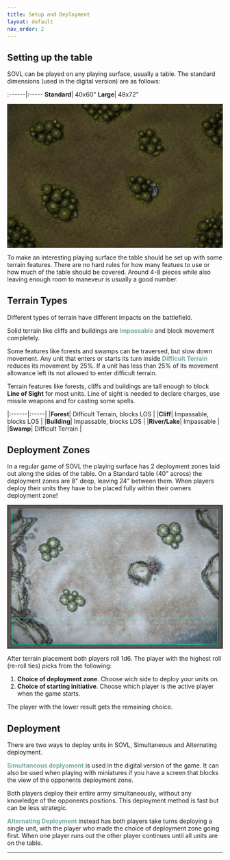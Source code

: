 ```yaml
---
title: Setup and Deployment
layout: default
nav_order: 2
---
```

## Setting up the table
SOVL can be played on any playing surface, usually a table. The standard dimensions (used in the digital version) are as follows:

:------|:-----
**Standard**| 40x60" 
**Large**| 48x72" 


<img style="display: block; margin: 0 auto;" src="../assets/images/harrowingWoods.png" width="600">


To make an interesting playing surface the table should be set up with some terrain features. There are no hard rules for how many featues to use or how much of the table should be covered. Around 4-8 pieces while also leaving enough room to maneveur is usually a good number.

## Terrain Types

Different types of terrain have different impacts on the battlefield.

Solid terrain like cliffs and buildings are <span style="color:#77a8a3"> **Impassable** </span>  and block movement completely.

Some features like forests and swamps can be traversed, but slow down movement. Any unit that enters or starts its turn inside <span style="color:#77a8a3"> **Difficult Terrain** </span> reduces its movement by 25%. If a unit has less than 25% of its movement allowance left its not allowed to enter difficult terrain.

Terrain features like forests, cliffs and buildings are tall enough to block **Line of Sight** for most units. Line of sight is needed to declare charges, use missile weapons and for casting some spells.

|:------|:-----|
|**Forest**| Difficult Terrain, blocks LOS |
|**Cliff**| Impassable, blocks LOS  |
|**Building**| Impassable, blocks LOS  |
|**River/Lake**| Impassable |
|**Swamp**| Difficult Terrain |

## Deployment Zones

In a regular game of SOVL the playing surface has 2 deployment zones laid out along the sides of the table. On a Standard table (40" across) the deployment zones are 8" deep, leaving 24" between them. When players deploy their units they have to be placed fully within their owners deployment zone!

<img style="display: block; margin: 0 auto;" src="../assets/images/deploymentZones.png" width="600">

After terrain placement both players roll 1d6. The player with the highest roll (re-roll ties) picks from the following:

1. **Choice of deployment zone**. Choose wich side to deploy your units on.
2. **Choice of starting initiative**. Choose which player is the active player when the game starts.

The player with the lower result gets the remaining choice.

## Deployment

There are two ways to deploy units in SOVL, Simultaneous and Alternating deployment.  

<span style="color:#77a8a3">  **Simultaneous deplyoment** </span> is used in the digital version of the game. It can also be used when playing with miniatures if you have a screen that blocks the view of the opponents deployment zone.

Both players deploy their entire army simultaneously, without any knowledge of the opponents positions. This deployment method is fast but can be less strategic.

<span style="color:#77a8a3">  **Alternating Deployment** </span> instead has both players take turns deploying a single unit, with the player who made the choice of deployment zone going first. When one player runs out the other player continues until all units are on the table. 

----